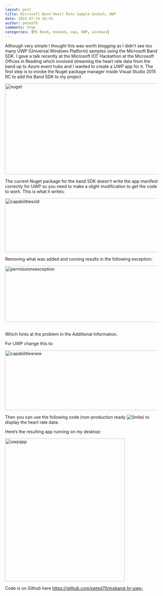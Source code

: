```yaml
---
layout: post
title: Microsoft Band Heart Rate Sample &ndash; UWP
date: 2015-07-24 10:43
author: peted70
comments: true
categories: [MS Band, msband, uwp, UWP, windows]
---
```

<p>Although very simple I thought this was worth blogging as I didn’t see too many UWP (Universal Windows Platform) samples using the Microsoft Band SDK. I gave a talk recently at the Microsoft IOT Hackathon at the Microsoft Offices in Reading which involved streaming the heart rate data from the band up to Azure event hubs and I wanted to create a UWP app for it. The first step is to invoke the Nuget package manager inside Visual Studio 2015 RC to add the Band SDK to my project</p> <p><a href="http://peted.azurewebsites.net/wp-content/uploads/2015/07/nuget.png"><img title="nuget" style="border-top: 0px; border-right: 0px; background-image: none; border-bottom: 0px; padding-top: 0px; padding-left: 0px; border-left: 0px; display: inline; padding-right: 0px" border="0" alt="nuget" src="http://peted.azurewebsites.net/wp-content/uploads/2015/07/nuget_thumb.png" width="729" height="300"></a></p> <p>The current Nuget package for the band SDK doesn’t write the app manifest correctly for UWP so you need to make a slight modification to get the code to work. This is what it writes:</p> <p><a href="http://peted.azurewebsites.net/wp-content/uploads/2015/07/capabilitiesold.png"><img title="capabilitiesold" style="border-left-width: 0px; border-right-width: 0px; background-image: none; border-bottom-width: 0px; padding-top: 0px; padding-left: 0px; display: inline; padding-right: 0px; border-top-width: 0px" border="0" alt="capabilitiesold" src="http://peted.azurewebsites.net/wp-content/uploads/2015/07/capabilitiesold_thumb.png" width="735" height="178"></a></p> <p>Removing what was added and running results in the following exception:</p> <p><a href="http://peted.azurewebsites.net/wp-content/uploads/2015/07/permissionsexception.png"><img title="permissionsexception" style="border-top: 0px; border-right: 0px; background-image: none; border-bottom: 0px; padding-top: 0px; padding-left: 0px; border-left: 0px; display: inline; padding-right: 0px" border="0" alt="permissionsexception" src="http://peted.azurewebsites.net/wp-content/uploads/2015/07/permissionsexception_thumb.png" width="734" height="186"></a>&nbsp; </p> <p>Which hints at the problem in the Additional Information.</p> <p>For UWP change this to:</p> <p><a href="http://peted.azurewebsites.net/wp-content/uploads/2015/07/capabilitiesnew.png"><img title="capabilitiesnew" style="border-left-width: 0px; border-right-width: 0px; background-image: none; border-bottom-width: 0px; padding-top: 0px; padding-left: 0px; display: inline; padding-right: 0px; border-top-width: 0px" border="0" alt="capabilitiesnew" src="http://peted.azurewebsites.net/wp-content/uploads/2015/07/capabilitiesnew_thumb.png" width="733" height="198"></a></p> <p>Then you can use the following code (non-production ready <img class="wlEmoticon wlEmoticon-smile" style="border-top-style: none; border-left-style: none; border-bottom-style: none; border-right-style: none" alt="Smile" src="http://peted.azurewebsites.net/wp-content/uploads/2015/07/wlEmoticon-smile.png">) to display the heart rate data:</p><script src="https://gist.github.com/peted70/d6173bd7e53c3281d08d.js"></script>   <p>Here’s the resulting app running on my desktop:</p> <p><a href="http://peted.azurewebsites.net/wp-content/uploads/2015/07/uwpapp.png"><img title="uwpapp" style="border-top: 0px; border-right: 0px; background-image: none; border-bottom: 0px; padding-top: 0px; padding-left: 0px; border-left: 0px; display: inline; padding-right: 0px" border="0" alt="uwpapp" src="http://peted.azurewebsites.net/wp-content/uploads/2015/07/uwpapp_thumb.png" width="394" height="472"></a></p> <p>Code is on Github here <a title="https://github.com/peted70/msband-hr-uwp-" href="https://github.com/peted70/msband-hr-uwp-">https://github.com/peted70/msband-hr-uwp-</a></p>
